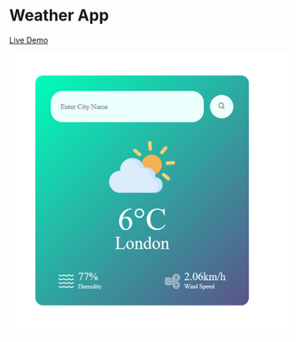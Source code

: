 # Weather App

[Live Demo](https://hp-weatherapp.netlify.app)

![Weather App Website ](./assets/screenshot.png)
